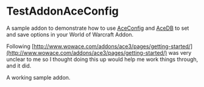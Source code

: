 # TestAddonAceConfig

A sample addon to demonstrate how to use [AceConfig](http://www.wowace.com/addons/ace3/pages/api/ace-config-3-0/) and [AceDB](http://www.wowace.com/addons/ace3/pages/ace-db-3-0-tutorial/) to set and save options in your World of Warcraft Addon.

Following [http://www.wowace.com/addons/ace3/pages/getting-started/](http://www.wowace.com/addons/ace3/pages/getting-started/) was very unclear to me so I thought doing this up would help me work things through, and it did.

A working sample addon.